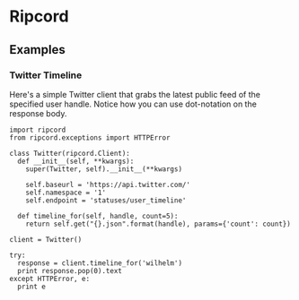 # Ripcord

## Examples

### Twitter Timeline

Here's a simple Twitter client that grabs the latest public feed of the specified user handle. Notice how you can use dot-notation on the response body.

    import ripcord
    from ripcord.exceptions import HTTPError

    class Twitter(ripcord.Client):
      def __init__(self, **kwargs):
        super(Twitter, self).__init__(**kwargs)

        self.baseurl = 'https://api.twitter.com/'
        self.namespace = '1'
        self.endpoint = 'statuses/user_timeline'

      def timeline_for(self, handle, count=5):
        return self.get("{}.json".format(handle), params={'count': count})

    client = Twitter()

    try:
      response = client.timeline_for('wilhelm')
      print response.pop(0).text
    except HTTPError, e:
      print e
